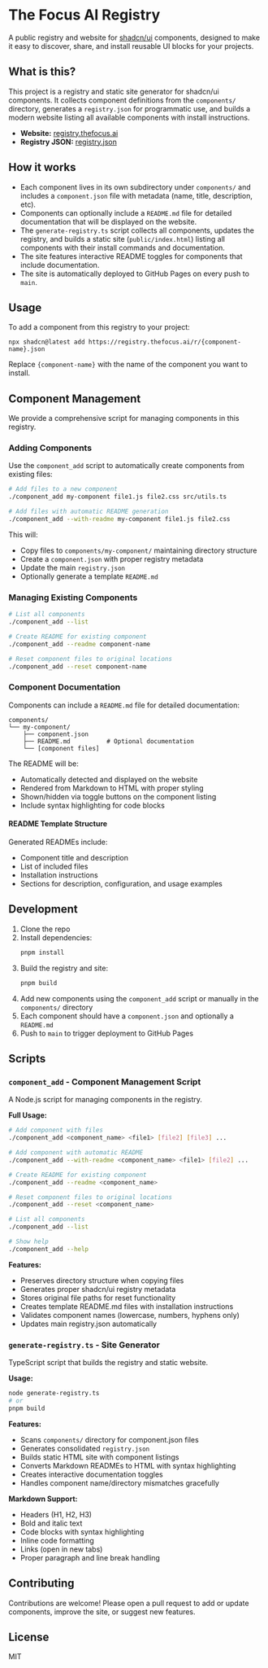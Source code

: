 # The Focus AI Registry

A public registry and website for [shadcn/ui](https://ui.shadcn.com/) components, designed to make it easy to discover, share, and install reusable UI blocks for your projects.

## What is this?

This project is a registry and static site generator for shadcn/ui components. It collects component definitions from the `components/` directory, generates a `registry.json` for programmatic use, and builds a modern website listing all available components with install instructions.

- **Website:** [registry.thefocus.ai](https://registry.thefocus.ai)
- **Registry JSON:** [registry.json](https://registry.thefocus.ai/registry.json)

## How it works

- Each component lives in its own subdirectory under `components/` and includes a `component.json` file with metadata (name, title, description, etc).
- Components can optionally include a `README.md` file for detailed documentation that will be displayed on the website.
- The `generate-registry.ts` script collects all components, updates the registry, and builds a static site (`public/index.html`) listing all components with their install commands and documentation.
- The site features interactive README toggles for components that include documentation.
- The site is automatically deployed to GitHub Pages on every push to `main`.

## Usage

To add a component from this registry to your project:

```
npx shadcn@latest add https://registry.thefocus.ai/r/{component-name}.json
```

Replace `{component-name}` with the name of the component you want to install.

## Component Management

We provide a comprehensive script for managing components in this registry.

### Adding Components

Use the `component_add` script to automatically create components from existing files:

```bash
# Add files to a new component
./component_add my-component file1.js file2.css src/utils.ts

# Add files with automatic README generation
./component_add --with-readme my-component file1.js file2.css
```

This will:
- Copy files to `components/my-component/` maintaining directory structure
- Create a `component.json` with proper registry metadata
- Update the main `registry.json`
- Optionally generate a template `README.md`

### Managing Existing Components

```bash
# List all components
./component_add --list

# Create README for existing component
./component_add --readme component-name

# Reset component files to original locations
./component_add --reset component-name
```

### Component Documentation

Components can include a `README.md` file for detailed documentation:

```
components/
└── my-component/
    ├── component.json
    ├── README.md          # Optional documentation
    └── [component files]
```

The README will be:
- Automatically detected and displayed on the website
- Rendered from Markdown to HTML with proper styling
- Shown/hidden via toggle buttons on the component listing
- Include syntax highlighting for code blocks

#### README Template Structure

Generated READMEs include:
- Component title and description
- List of included files
- Installation instructions
- Sections for description, configuration, and usage examples

## Development

1. Clone the repo
2. Install dependencies:
   ```sh
   pnpm install
   ```
3. Build the registry and site:
   ```sh
   pnpm build
   ```
4. Add new components using the `component_add` script or manually in the `components/` directory
5. Each component should have a `component.json` and optionally a `README.md`
6. Push to `main` to trigger deployment to GitHub Pages

## Scripts

### `component_add` - Component Management Script

A Node.js script for managing components in the registry.

**Full Usage:**
```bash
# Add component with files
./component_add <component_name> <file1> [file2] [file3] ...

# Add component with automatic README
./component_add --with-readme <component_name> <file1> [file2] ...

# Create README for existing component
./component_add --readme <component_name>

# Reset component files to original locations
./component_add --reset <component_name>

# List all components
./component_add --list

# Show help
./component_add --help
```

**Features:**
- Preserves directory structure when copying files
- Generates proper shadcn/ui registry metadata
- Stores original file paths for reset functionality
- Creates template README.md files with installation instructions
- Validates component names (lowercase, numbers, hyphens only)
- Updates main registry.json automatically

### `generate-registry.ts` - Site Generator

TypeScript script that builds the registry and static website.

**Usage:**
```bash
node generate-registry.ts
# or
pnpm build
```

**Features:**
- Scans `components/` directory for component.json files
- Generates consolidated `registry.json`
- Builds static HTML site with component listings
- Converts Markdown READMEs to HTML with syntax highlighting
- Creates interactive documentation toggles
- Handles component name/directory mismatches gracefully

**Markdown Support:**
- Headers (H1, H2, H3)
- Bold and italic text
- Code blocks with syntax highlighting
- Inline code formatting
- Links (open in new tabs)
- Proper paragraph and line break handling

## Contributing

Contributions are welcome! Please open a pull request to add or update components, improve the site, or suggest new features.

## License

MIT

